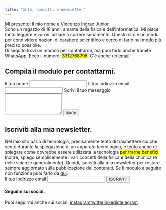```yaml
---
title: "Info, contatti e newsletter"
---
```

Mi presento: il mio nome è Vincenzo Ingrao Junior.  
Sono un ragazzo di 18 anni, amante della fisica e dell'informatica. Mi piace tanto leggere e vorrei iniziare a correre seriamente. Questo sito è un modo per condividere nozioni di carattere scientifico e cerco di farlo nel modo più preciso possibile.  
Di seguito trovi un modulo per contattarmi, ma puoi farlo anche tramite WhatsApp. Ecco il numero: <mark>3312768796</mark>.
C'è anche un'<a href="mailto:email@vincenzoingraojr.com">email</a>.
<h2>Compila il modulo per contattarmi.</h2>
<form data-netlify="true" name="form-contatti" method="post" action="/conferma">
    <label for="name">Il tuo nome</label>
    <input id="name" type="text" name="nome" class="text">
    <label for="email">Il tuo indirizzo email</label>
    <input id="email" type="text" name="email" class="text">
    <label for="message">Scrivi il tuo messaggio</label>
    <textarea id="message" type="text" name="message" rows="4" class="text-message"></textarea>
    <input type="submit" value="INVIA">
</form>
<h2>Iscriviti alla mia newsletter.</h2>
<div class="newsletter-promo">
Nel mio sito parlo di tecnologia, precisamente tento di trasmettere ciò che sento durante la spiegazione di un apparato tecnologico, e tento anche di spiegare come dovrebbe essere utilizzata la tecnologia <mark>per trarne benefici</mark>.  
Inoltre, spiego semplicemente i vari concetti della fisica e della chimica (e delle scienze generalmente). Quindi, iscriviti alla mia newsletter per restare sempre aggiornato sulla pubblicazione dei contenuti. Se il modulo a seguire non funziona puoi farlo da <a href="https://tinyletter.com/vincenzoingraojr">qui</a>. 
</div>
<form action="https://tinyletter.com/vincenzoingraojr" method="post" target="popupwindow" onsubmit="window.open('https://tinyletter.com/vincenzoingraojr', 'popupwindow', 'scrollbars=yes,width=800,height=600');return true">
    <label for="tlemail">Il tuo indirizzo email</label>
    <input id="tlemail" type="text" name="email" class="text"/>
    <input type="submit" value="ISCRIVITI">
</form>
<div class="m-social-div">
<h4>Seguimi sui social.</h4>
Puoi seguirmi anche sui social: 
<a href="https://instagram.com/vincenzoingraojr" target="_blank" title="Seguimi su Instagram">instagram</a><a href="https://twitter.com/vincenzoingraoj" target="_blank" title="Seguimi pure su Twitter">twitter</a><a href="https://it.linkedin.com/in/vincenzo-ingrao-jr-5119711a2?trk=people-guest_people_search-card" target="_blank" title="Cercami su Linkedin">linkedin</a><a href="https://t.me/vincenzoingrao" target="_blank" title="Entra nel mio canale Telegram">telegram</a>
</div>